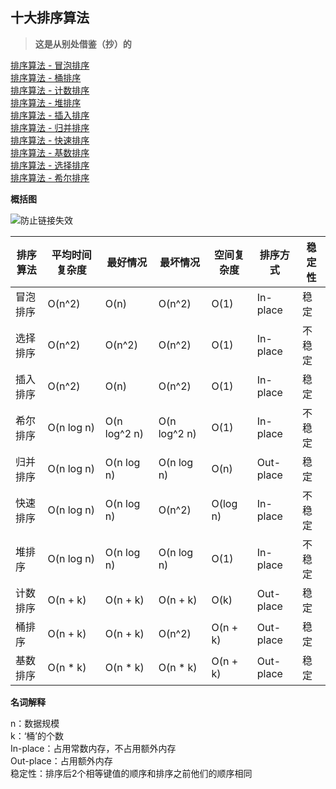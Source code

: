 ## 十大排序算法

> **这是从别处借鉴（抄）的**

[排序算法 - 冒泡排序](sortBubble.js)  
[排序算法 - 桶排序](sortBucket.js)  
[排序算法 - 计数排序](sortCounting.js)  
[排序算法 - 堆排序](sortHeap.js)  
[排序算法 - 插入排序](sortInsertion.js)  
[排序算法 - 归并排序](sortMerge.js)  
[排序算法 - 快速排序](sortQuick.js)  
[排序算法 - 基数排序](sortRadix.js)  
[排序算法 - 选择排序](sortSelection.js)  
[排序算法 - 希尔排序](sortShell.js)  


**概括图**

![防止链接失效](http://img.wowphp.com/KOMXDX8QE862/1867034-1d3e43cdb301fc9b.png)


| 排序算法 | 平均时间复杂度 | 最好情况 | 最坏情况 | 空间复杂度 | 排序方式 | 稳定性 |
| ------- | ----------- | ------- | ------- | -------- | ------- | ----- |
| 冒泡排序 | O(n^2) | O(n) | O(n^2) | O(1) | In-place | 稳定 |
| 选择排序 | O(n^2) | O(n^2) | O(n^2) | O(1) | In-place | 不稳定 |
| 插入排序 | O(n^2) | O(n) | O(n^2) | O(1) | In-place | 稳定 |
| 希尔排序 | O(n log n) | O(n log^2 n) | O(n log^2 n) | O(1) | In-place | 不稳定 |
| 归并排序 | O(n log n) | O(n log n) | O(n log n) | O(n) | Out-place | 稳定 |
| 快速排序 | O(n log n) | O(n log n) | O(n^2) | O(log n) | In-place | 不稳定 |
| 堆排序 | O(n log n) | O(n log n) | O(n log n) | O(1) | In-place | 不稳定 |
| 计数排序 | O(n + k) | O(n + k)  | O(n + k)  | O(k) | Out-place | 稳定 |
| 桶排序 | O(n + k) | O(n + k)  | O(n^2) | O(n + k)  | Out-place | 稳定 |
| 基数排序 | O(n * k) | O(n * k) | O(n * k) | O(n + k)  | Out-place | 稳定 |

 **名词解释**

 n：数据规模  
 k：‘桶’的个数  
 In-place：占用常数内存，不占用额外内存  
 Out-place：占用额外内存  
 稳定性：排序后2个相等键值的顺序和排序之前他们的顺序相同  